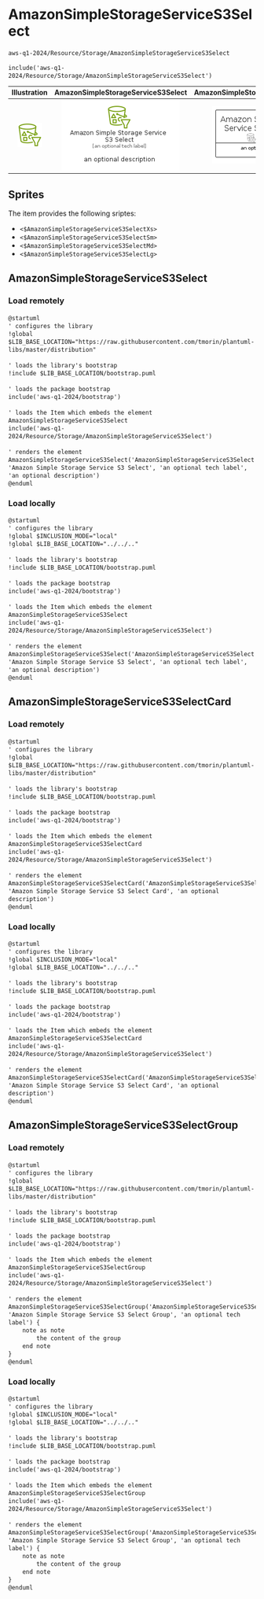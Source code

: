 # AmazonSimpleStorageServiceS3Select


```text
aws-q1-2024/Resource/Storage/AmazonSimpleStorageServiceS3Select
```

```text
include('aws-q1-2024/Resource/Storage/AmazonSimpleStorageServiceS3Select')
```



| Illustration | AmazonSimpleStorageServiceS3Select | AmazonSimpleStorageServiceS3SelectCard | AmazonSimpleStorageServiceS3SelectGroup |
| :---: | :---: | :---: | :---: |
| ![illustration for Illustration](../../../aws-q1-2024/Resource/Storage/AmazonSimpleStorageServiceS3Select.png) | ![illustration for AmazonSimpleStorageServiceS3Select](../../../aws-q1-2024/Resource/Storage/AmazonSimpleStorageServiceS3Select.Local.png) | ![illustration for AmazonSimpleStorageServiceS3SelectCard](../../../aws-q1-2024/Resource/Storage/AmazonSimpleStorageServiceS3SelectCard.Local.png) | ![illustration for AmazonSimpleStorageServiceS3SelectGroup](../../../aws-q1-2024/Resource/Storage/AmazonSimpleStorageServiceS3SelectGroup.Local.png) |



## Sprites
The item provides the following sriptes:

- `<$AmazonSimpleStorageServiceS3SelectXs>`
- `<$AmazonSimpleStorageServiceS3SelectSm>`
- `<$AmazonSimpleStorageServiceS3SelectMd>`
- `<$AmazonSimpleStorageServiceS3SelectLg>`





## AmazonSimpleStorageServiceS3Select

### Load remotely
```plantuml
@startuml
' configures the library
!global $LIB_BASE_LOCATION="https://raw.githubusercontent.com/tmorin/plantuml-libs/master/distribution"

' loads the library's bootstrap
!include $LIB_BASE_LOCATION/bootstrap.puml

' loads the package bootstrap
include('aws-q1-2024/bootstrap')

' loads the Item which embeds the element AmazonSimpleStorageServiceS3Select
include('aws-q1-2024/Resource/Storage/AmazonSimpleStorageServiceS3Select')

' renders the element
AmazonSimpleStorageServiceS3Select('AmazonSimpleStorageServiceS3Select', 'Amazon Simple Storage Service S3 Select', 'an optional tech label', 'an optional description')
@enduml
```

### Load locally
```plantuml
@startuml
' configures the library
!global $INCLUSION_MODE="local"
!global $LIB_BASE_LOCATION="../../.."

' loads the library's bootstrap
!include $LIB_BASE_LOCATION/bootstrap.puml

' loads the package bootstrap
include('aws-q1-2024/bootstrap')

' loads the Item which embeds the element AmazonSimpleStorageServiceS3Select
include('aws-q1-2024/Resource/Storage/AmazonSimpleStorageServiceS3Select')

' renders the element
AmazonSimpleStorageServiceS3Select('AmazonSimpleStorageServiceS3Select', 'Amazon Simple Storage Service S3 Select', 'an optional tech label', 'an optional description')
@enduml
```

## AmazonSimpleStorageServiceS3SelectCard

### Load remotely
```plantuml
@startuml
' configures the library
!global $LIB_BASE_LOCATION="https://raw.githubusercontent.com/tmorin/plantuml-libs/master/distribution"

' loads the library's bootstrap
!include $LIB_BASE_LOCATION/bootstrap.puml

' loads the package bootstrap
include('aws-q1-2024/bootstrap')

' loads the Item which embeds the element AmazonSimpleStorageServiceS3SelectCard
include('aws-q1-2024/Resource/Storage/AmazonSimpleStorageServiceS3Select')

' renders the element
AmazonSimpleStorageServiceS3SelectCard('AmazonSimpleStorageServiceS3SelectCard', 'Amazon Simple Storage Service S3 Select Card', 'an optional description')
@enduml
```

### Load locally
```plantuml
@startuml
' configures the library
!global $INCLUSION_MODE="local"
!global $LIB_BASE_LOCATION="../../.."

' loads the library's bootstrap
!include $LIB_BASE_LOCATION/bootstrap.puml

' loads the package bootstrap
include('aws-q1-2024/bootstrap')

' loads the Item which embeds the element AmazonSimpleStorageServiceS3SelectCard
include('aws-q1-2024/Resource/Storage/AmazonSimpleStorageServiceS3Select')

' renders the element
AmazonSimpleStorageServiceS3SelectCard('AmazonSimpleStorageServiceS3SelectCard', 'Amazon Simple Storage Service S3 Select Card', 'an optional description')
@enduml
```

## AmazonSimpleStorageServiceS3SelectGroup

### Load remotely
```plantuml
@startuml
' configures the library
!global $LIB_BASE_LOCATION="https://raw.githubusercontent.com/tmorin/plantuml-libs/master/distribution"

' loads the library's bootstrap
!include $LIB_BASE_LOCATION/bootstrap.puml

' loads the package bootstrap
include('aws-q1-2024/bootstrap')

' loads the Item which embeds the element AmazonSimpleStorageServiceS3SelectGroup
include('aws-q1-2024/Resource/Storage/AmazonSimpleStorageServiceS3Select')

' renders the element
AmazonSimpleStorageServiceS3SelectGroup('AmazonSimpleStorageServiceS3SelectGroup', 'Amazon Simple Storage Service S3 Select Group', 'an optional tech label') {
    note as note
        the content of the group
    end note
}
@enduml
```

### Load locally
```plantuml
@startuml
' configures the library
!global $INCLUSION_MODE="local"
!global $LIB_BASE_LOCATION="../../.."

' loads the library's bootstrap
!include $LIB_BASE_LOCATION/bootstrap.puml

' loads the package bootstrap
include('aws-q1-2024/bootstrap')

' loads the Item which embeds the element AmazonSimpleStorageServiceS3SelectGroup
include('aws-q1-2024/Resource/Storage/AmazonSimpleStorageServiceS3Select')

' renders the element
AmazonSimpleStorageServiceS3SelectGroup('AmazonSimpleStorageServiceS3SelectGroup', 'Amazon Simple Storage Service S3 Select Group', 'an optional tech label') {
    note as note
        the content of the group
    end note
}
@enduml
```

